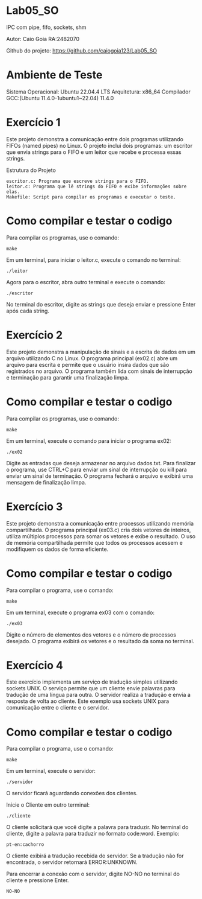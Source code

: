 # Lab05_SO
IPC com pipe, fifo, sockets, shm

Autor: Caio Goia RA:2482070

Github do projeto: https://github.com/caiogoia123/Lab05_SO

# Ambiente de Teste

Sistema Operacional: Ubuntu 22.04.4 LTS
Arquitetura: x86_64
Compilador GCC:(Ubuntu 11.4.0-1ubuntu1~22.04) 11.4.0


# Exercício 1

Este projeto demonstra a comunicação entre dois programas utilizando FIFOs (named pipes) no Linux. O projeto inclui dois programas: um escritor que envia strings para o FIFO e um leitor que recebe e processa essas strings.

Estrutura do Projeto

    escritor.c: Programa que escreve strings para o FIFO.
    leitor.c: Programa que lê strings do FIFO e exibe informações sobre elas.
    Makefile: Script para compilar os programas e executar o teste.

# Como compilar e testar o codigo 

Para compilar os programas, use o comando:

    make

Em um terminal, para iniciar o leitor.c, execute o comando no terminal:

    ./leitor

Agora para o escritor, abra outro terminal e execute o comando: 

    ./escritor 


No terminal do escritor, digite as strings que deseja enviar e pressione Enter após cada string.

# Exercício 2

Este projeto demonstra a manipulação de sinais e a escrita de dados em um arquivo utilizando C no Linux. O programa principal (ex02.c) abre um arquivo para escrita e permite que o usuário insira dados que são registrados no arquivo. O programa também lida com sinais de interrupção e terminação para garantir uma finalização limpa.

# Como compilar e testar o codigo 

Para compilar os programas, use o comando:

    make

Em um terminal, execute o comando para iniciar o programa ex02:

    ./ex02

Digite as entradas que deseja armazenar no arquivo dados.txt. Para finalizar o programa, use CTRL+C para enviar um sinal de interrupção ou kill <PID> para enviar um sinal de terminação. O programa fechará o arquivo e exibirá uma mensagem de finalização limpa.

# Exercício 3

Este projeto demonstra a comunicação entre processos utilizando memória compartilhada. O programa principal (ex03.c) cria dois vetores de inteiros, utiliza múltiplos processos para somar os vetores e exibe o resultado. O uso de memória compartilhada permite que todos os processos acessem e modifiquem os dados de forma eficiente.

# Como compilar e testar o codigo 

Para compilar o programa, use o comando:

    make

Em um terminal, execute o programa ex03 com o comando:

    ./ex03

Digite o número de elementos dos vetores e o número de processos desejado. O programa exibirá os vetores e o resultado da soma no terminal.

# Exercício 4

Este exercício implementa um serviço de tradução simples utilizando sockets UNIX. O serviço permite que um cliente envie palavras para tradução de uma língua para outra. O servidor realiza a tradução e envia a resposta de volta ao cliente. Este exemplo usa sockets UNIX para comunicação entre o cliente e o servidor.

# Como compilar e testar o codigo 

Para compilar o programa, use o comando:

    make

Em um terminal, execute o servidor:

    ./servidor

O servidor ficará aguardando conexões dos clientes.

Inicie o Cliente em outro terminal:

    ./cliente

O cliente solicitará que você digite a palavra para traduzir.
No terminal do cliente, digite a palavra para traduzir no formato code:word. Exemplo:

    pt-en:cachorro


O cliente exibirá a tradução recebida do servidor. Se a tradução não for encontrada, o servidor retornará ERROR:UNKNOWN.

Para encerrar a conexão com o servidor, digite NO-NO no terminal do cliente e pressione Enter.

    NO-NO